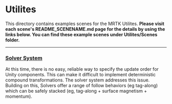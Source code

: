 # Utilites
This directory contains examples scenes for the MRTK Utilites. **Please visit each scene's README_SCENENAME.md page for the details by using the links below. You can find these example scenes under Utilites/Scenes folder.**

---
### [Solver System](/Assets/HoloToolkit-Examples/Utilities/Readme/README_SolverSystem.md)

At this time, there is no easy, reliable way to specify the update order for Unity components. This can make it difficult to implement deterministic compound transformations. The solver system addresses this issue.
Building on this, Solvers offer a range of follow behaviors (eg tag-along) which can be safely stacked (eg, tag-along + surface magnetism + momentum).
